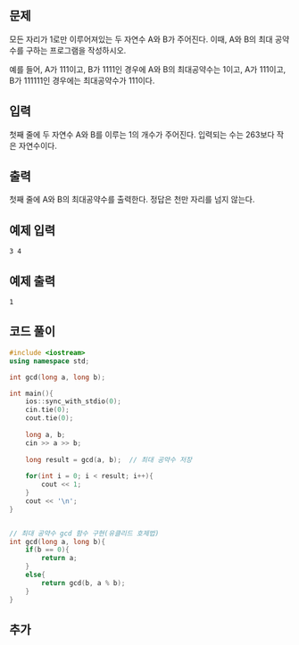 ## 문제 
모든 자리가 1로만 이루어져있는 두 자연수 A와 B가 주어진다. 이때, A와 B의 최대 공약수를 구하는 프로그램을 작성하시오.

예를 들어, A가 111이고, B가 1111인 경우에 A와 B의 최대공약수는 1이고, A가 111이고, B가 111111인 경우에는 최대공약수가 111이다.
## 입력
첫째 줄에 두 자연수 A와 B를 이루는 1의 개수가 주어진다. 입력되는 수는 263보다 작은 자연수이다.


## 출력
첫째 줄에 A와 B의 최대공약수를 출력한다. 정답은 천만 자리를 넘지 않는다.


## 예제 입력 
```
3 4
```

## 예제 출력  
```
1
```
## 코드 풀이
```c++
#include <iostream>
using namespace std;

int gcd(long a, long b);

int main(){
    ios::sync_with_stdio(0);
    cin.tie(0);
    cout.tie(0);
    
    long a, b;
    cin >> a >> b;
    
    long result = gcd(a, b);  // 최대 공약수 저장
    
    for(int i = 0; i < result; i++){
        cout << 1;
    }
    cout << '\n';
}


// 최대 공약수 gcd 함수 구현(유클리드 호제법)
int gcd(long a, long b){
    if(b == 0){
        return a;
    }
    else{
        return gcd(b, a % b);
    }
}
```
## 추가
